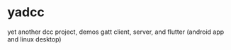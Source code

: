 # yadcc
yet another dcc project, demos gatt client, server, and flutter (android app and linux desktop)
